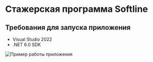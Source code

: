 # Стажерская программа Softline

## Требования для запуска приложения

- Visual Studio 2022
- .NET 6.0 SDK

![Пример работы приложения](https://raw.githubusercontent.com/tilkaev/IntershipWebApp/tree/master/Images/IntershipExample.gif)
